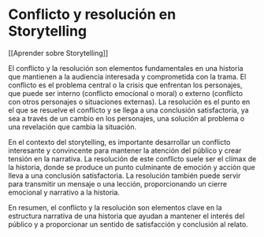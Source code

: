 # Conflicto y resolución en Storytelling

[[Aprender sobre Storytelling]]

El conflicto y la resolución son elementos fundamentales en una historia que mantienen a la audiencia interesada y comprometida con la trama. El conflicto es el problema central o la crisis que enfrentan los personajes, que puede ser interno (conflicto emocional o moral) o externo (conflicto con otros personajes o situaciones externas). La resolución es el punto en el que se resuelve el conflicto y se llega a una conclusión satisfactoria, ya sea a través de un cambio en los personajes, una solución al problema o una revelación que cambia la situación.

En el contexto del storytelling, es importante desarrollar un conflicto interesante y convincente para mantener la atención del público y crear tensión en la narrativa. La resolución de este conflicto suele ser el clímax de la historia, donde se produce un punto culminante de emoción y acción que lleva a una conclusión satisfactoria. La resolución también puede servir para transmitir un mensaje o una lección, proporcionando un cierre emocional y narrativo a la historia.

En resumen, el conflicto y la resolución son elementos clave en la estructura narrativa de una historia que ayudan a mantener el interés del público y a proporcionar un sentido de satisfacción y conclusión al relato.

